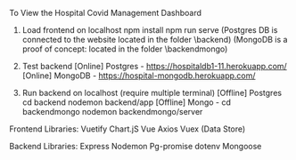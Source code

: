 To View the Hospital Covid Management Dashboard

1. Load frontend on localhost
npm install
npm run serve
(Postgres DB is connected to the website located in the folder \\backend)
(MongoDB is a proof of concept: located in the folder \\backendmongo)

2. Test backend
[Online] Postgres - https://hospitaldb1-11.herokuapp.com/
[Online] MongoDB - https://hospital-mongodb.herokuapp.com/

3. Run backend on localhost (require multiple terminal)
[Offline] Postgres 
cd backend
nodemon backend/app
[Offline] Mongo - 
cd backendmongo
nodemon backendmongo/server

Frontend Libraries:
Vuetify
Chart.jS
Vue
Axios
Vuex (Data Store)

Backend Libraries:
Express
Nodemon
Pg-promise
dotenv
Mongoose

